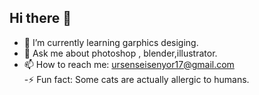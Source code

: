 <h2> Hi there 👋 </h2>

- 🌱 I’m currently learning garphics desiging.
- 💬 Ask me about photoshop , blender,illustrator.
- 📫 How to reach me: ursenseisenyor17@gmail.com<br>
-⚡ Fun fact: Some cats are actually allergic to humans.

